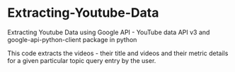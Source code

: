 # Extracting-Youtube-Data
Extracting Youtube Data using Google API - YouTube data API v3 and google-api-python-client package in python

This code extracts the videos - their title and videos and their metric details for a given particular topic query entry by the user.
